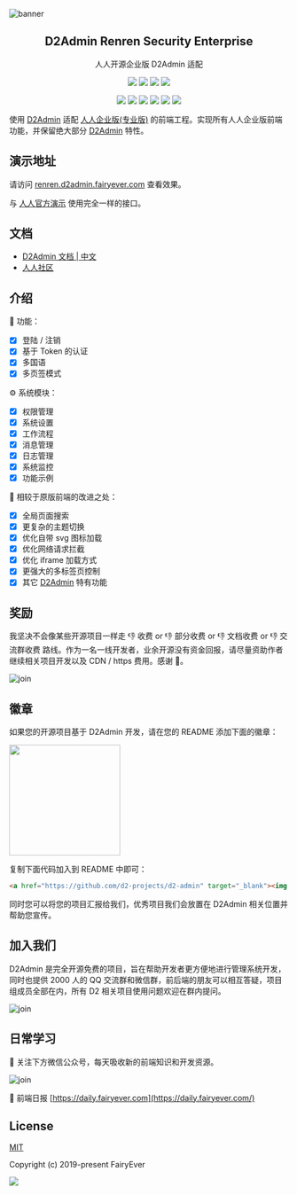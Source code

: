 ![banner](https://raw.githubusercontent.com/d2-projects/d2-admin-renren-security-enterprise/master/doc/image/banner.png)

<h2 align="center">D2Admin Renren Security Enterprise</h2>
<p align="center">人人开源企业版 D2Admin 适配</p>

<p align="center">
  <a><img src="https://img.shields.io/github/release/d2-projects/d2-admin-renren-security-enterprise.svg"/></a>
  <a href="https://www.travis-ci.org/d2-projects/d2-admin-renren-security-enterprise"><img src="https://www.travis-ci.org/d2-projects/d2-admin-renren-security-enterprise.svg?branch=master"/></a>
  <a><img src="https://img.shields.io/github/last-commit/d2-projects/d2-admin-renren-security-enterprise.svg"/></a>
  <a><img src="https://img.shields.io/badge/code_style-standard-brightgreen.svg"/></a>
</p>

<p align="center">
	<a><img src="https://img.shields.io/github/issues/d2-projects/d2-admin-renren-security-enterprise.svg"/></a>
	<a><img src="https://img.shields.io/github/issues-closed/d2-projects/d2-admin-renren-security-enterprise.svg"/></a>
	<a><img src="https://img.shields.io/github/issues-pr/d2-projects/d2-admin-renren-security-enterprise.svg"/></a>
	<a><img src="https://img.shields.io/github/issues-pr-closed/d2-projects/d2-admin-renren-security-enterprise.svg"/></a>
	<a><img src="https://img.shields.io/github/forks/d2-projects/d2-admin-renren-security-enterprise.svg"/></a>
	<a><img src="https://img.shields.io/github/stars/d2-projects/d2-admin-renren-security-enterprise.svg"/></a>
</p>

使用 [D2Admin](https://github.com/d2-projects/d2-admin) 适配 [人人企业版(专业版)](https://www.renren.io/enterprise) 的前端工程。实现所有人人企业版前端功能，并保留绝大部分 [D2Admin](https://github.com/d2-projects/d2-admin) 特性。

## 演示地址

请访问 [renren.d2admin.fairyever.com](https://renren.d2admin.fairyever.com) 查看效果。

与 [人人官方演示](https://demo.renren.io/security-enterprise) 使用完全一样的接口。

## 文档

* [D2Admin 文档 | 中文](https://doc.d2admin.fairyever.com/zh/)
* [人人社区](https://www.renren.io/guide)

## 介绍

🚌 功能：

* [x] 登陆 / 注销
* [x] 基于 Token 的认证
* [x] 多国语
* [x] 多页签模式

⚙ 系统模块：

* [x] 权限管理
* [x] 系统设置
* [x] 工作流程
* [x] 消息管理
* [x] 日志管理
* [x] 系统监控
* [x] 功能示例

💎 相较于原版前端的改进之处：

* [x] 全局页面搜索
* [x] 更复杂的主题切换
* [x] 优化自带 svg 图标加载
* [x] 优化网络请求拦截
* [x] 优化 iframe 加载方式
* [x] 更强大的多标签页控制
* [x] 其它 [D2Admin](https://github.com/d2-projects/d2-admin) 特有功能

## 奖励

我坚决不会像某些开源项目一样走 👎 收费 or 👎 部分收费 or 👎 文档收费 or 👎 交流群收费 路线。作为一名一线开发者，业余开源没有资金回报，请尽量资助作者继续相关项目开发以及 CDN / https 费用。感谢 🤝。

![join](https://raw.githubusercontent.com/d2-projects/d2-admin/master/doc/image/reward-me@2x.png)

## 徽章

如果您的开源项目基于 D2Admin 开发，请在您的 README 添加下面的徽章：

<a href="https://github.com/d2-projects/d2-admin" target="_blank">
	<img src="https://raw.githubusercontent.com/FairyEver/d2-admin/master/doc/image/d2-admin@2x.png" width="200">
</a>

复制下面代码加入到 README 中即可：

``` html
<a href="https://github.com/d2-projects/d2-admin" target="_blank"><img src="https://raw.githubusercontent.com/FairyEver/d2-admin/master/doc/image/d2-admin@2x.png" width="200"></a>
```

同时您可以将您的项目汇报给我们，优秀项目我们会放置在 D2Admin 相关位置并帮助您宣传。

## 加入我们

D2Admin 是完全开源免费的项目，旨在帮助开发者更方便地进行管理系统开发，同时也提供 2000 人的 QQ 交流群和微信群，前后端的朋友可以相互答疑，项目组成员全部在内，所有 D2 相关项目使用问题欢迎在群内提问。

![join](https://raw.githubusercontent.com/FairyEver/d2-admin/master/doc/image/join@2x.png)

## 日常学习

💁 关注下方微信公众号，每天吸收新的前端知识和开发资源。

![join](https://raw.githubusercontent.com/d2-projects/d2-admin/master/doc/image/js-now@2x.png)

💁 前端日报 [https://daily.fairyever.com](https://daily.fairyever.com/)

## License

[MIT](https://github.com/d2-projects/d2-admin-renren-security-enterprise/blob/master/LICENSE)

Copyright (c) 2019-present FairyEver

![](https://raw.githubusercontent.com/FairyEver/d2-admin/master/doc/image/give-a-star@2x.png)